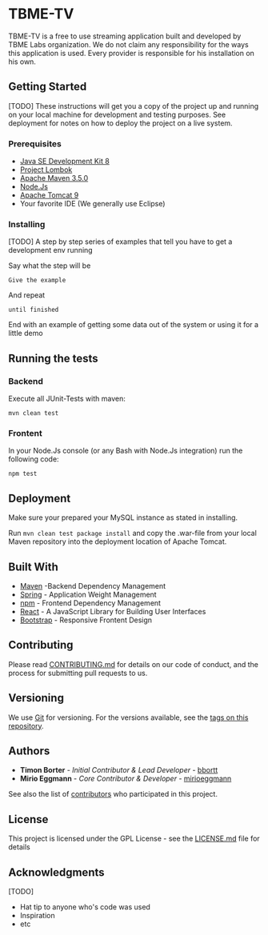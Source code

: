 # TBME-TV

TBME-TV is a free to use streaming application built and developed
by TBME Labs organization. We do not claim any responsibility for the
ways this application is used. Every provider is responsible for his
installation on his own.

## Getting Started

[TODO] These instructions will get you a copy of the project up and running on your local machine for development and testing purposes. See deployment for notes on how to deploy the project on a live system.

### Prerequisites

* [Java SE Development Kit 8](http://www.oracle.com/technetwork/java/javase/downloads/jdk8-downloads-2133151.html)
* [Project Lombok](https://projectlombok.org/download)
* [Apache Maven 3.5.0](https://maven.apache.org/download.cgi)
* [Node.Js](https://nodejs.org/en/download/)
* [Apache Tomcat 9](https://tomcat.apache.org/download-90.cgi)
* Your favorite IDE (We generally use Eclipse)

### Installing

[TODO] A step by step series of examples that tell you have to get a development env running

Say what the step will be

```
Give the example
```

And repeat

```
until finished
```

End with an example of getting some data out of the system or using it for a little demo

## Running the tests

### Backend

Execute all JUnit-Tests with maven:
```
mvn clean test
```

### Frontent

In your Node.Js console (or any Bash with Node.Js integration) run the following code:
```
npm test
```

## Deployment

Make sure your prepared your MySQL instance as stated in installing.

Run `mvn clean test package install` and copy the .war-file from your local Maven repository into the deployment location of Apache Tomcat.

## Built With

* [Maven](https://maven.apache.org/) -Backend Dependency Management
* [Spring](https://spring.io/) - Application Weight Management
* [npm](https://www.npmjs.com/) - Frontend Dependency Management
* [React](https://facebook.github.io/react/) - A JavaScript Library for Building User Interfaces
* [Bootstrap](http://getbootstrap.com/) - Responsive Frontent Design

## Contributing

Please read [CONTRIBUTING.md](CONTRIBUTING.md) for details on our code of conduct, and the process for submitting pull requests to us.

## Versioning

We use [Git](https://git-scm.com/) for versioning. For the versions available, see the [tags on this repository](https://github.com/tbmelabs/tbme-tv/tags). 

## Authors

* **Timon Borter** - *Initial Contributor & Lead Developer* - [bbortt](https://github.com/bbortt)
* **Mirio Eggmann** - *Core Contributor & Developer* - [mirioeggmann](https://github.com/mirioeggmann)

See also the list of [contributors](https://github.com/tbmelabs/tbme-tv/contributors) who participated in this project.

## License

This project is licensed under the GPL License - see the [LICENSE.md](LICENSE.md) file for details

## Acknowledgments

[TODO]

* Hat tip to anyone who's code was used
* Inspiration
* etc
